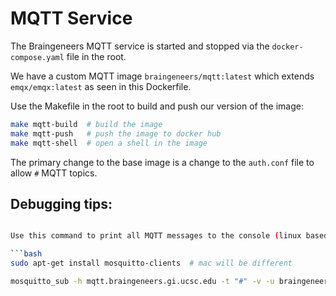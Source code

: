 # MQTT Service

The Braingeneers MQTT service is started and stopped via the `docker-compose.yaml` file in the root.

We have a custom MQTT image `braingeneers/mqtt:latest` which extends `emqx/emqx:latest` as seen in this Dockerfile.

Use the Makefile in the root to build and push our version of the image:

```bash
make mqtt-build  # build the image
make mqtt-push   # push the image to docker hub
make mqtt-shell  # open a shell in the image
```

The primary change to the base image is a change to the `auth.conf` file to allow
`#` MQTT topics.


## Debugging tips:

```bash

Use this command to print all MQTT messages to the console (linux based, should work in mac & WSL):

```bash
sudo apt-get install mosquitto-clients  # mac will be different

mosquitto_sub -h mqtt.braingeneers.gi.ucsc.edu -t "#" -v -u braingeneers -P <profile-key-from-credentials-file-mqtt-section>
```